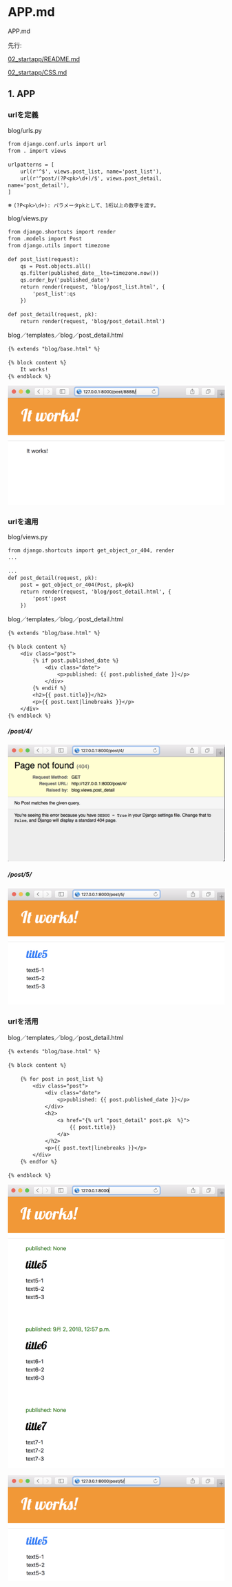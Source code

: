 # APP.md

APP.md

先行:

 [02_startapp/README.md](./README.md)

 [02_startapp/CSS.md](./CSS.md)

## 1. APP

### urlを定義

blog/urls.py
```
from django.conf.urls import url
from . import views

urlpatterns = [
    url(r'^$', views.post_list, name='post_list'),
    url(r'^post/(?P<pk>\d+)/$', views.post_detail, name='post_detail'),
]
```

※ `(?P<pk>\d+): パラメータpkとして、1桁以上の数字を渡す。`



blog/views.py
```
from django.shortcuts import render
from .models import Post
from django.utils import timezone

def post_list(request):
    qs = Post.objects.all()
    qs.filter(published_date__lte=timezone.now())
    qs.order_by('published_date')
    return render(request, 'blog/post_list.html', {
        'post_list':qs
    })

def post_detail(request, pk):
    return render(request, 'blog/post_detail.html')
```

blog／templates／blog／post_detail.html
```
{% extends "blog/base.html" %}

{% block content %}
    It works!
{% endblock %}
```


![](startapp/screenshots/09_add_post_detail_url.png)


### urlを適用

blog/views.py
```
from django.shortcuts import get_object_or_404, render
...

...
def post_detail(request, pk):
    post = get_object_or_404(Post, pk=pk)
    return render(request, 'blog/post_detail.html', {
        'post':post
    })
```


blog／templates／blog／post_detail.html
```
{% extends "blog/base.html" %}

{% block content %}
    <div class="post">
        {% if post.published_date %}
            <div class="date">
                <p>published: {{ post.published_date }}</p>
            </div>
        {% endif %}
        <h2>{{ post.title}}</h2>
        <p>{{ post.text|linebreaks }}</p>
    </div>
{% endblock %}
```

##### /post/4/

![](startapp/screenshots/10_post_4.png)

##### /post/5/

![](startapp/screenshots/11_post_5.png)

### urlを活用

blog／templates／blog／post_detail.html
```
{% extends "blog/base.html" %}

{% block content %}

    {% for post in post_list %}
        <div class="post">
            <div class="date">
                <p>published: {{ post.published_date }}</p>
            </div>
            <h2>
                <a href="{% url "post_detail" post.pk  %}">
                    {{ post.title}}
                </a>
            </h2>
            <p>{{ post.text|linebreaks }}</p>
        </div>
    {% endfor %}

{% endblock %}

```


![](startapp/screenshots/12_post_list.png)

![](startapp/screenshots/13_post_detail.png)
